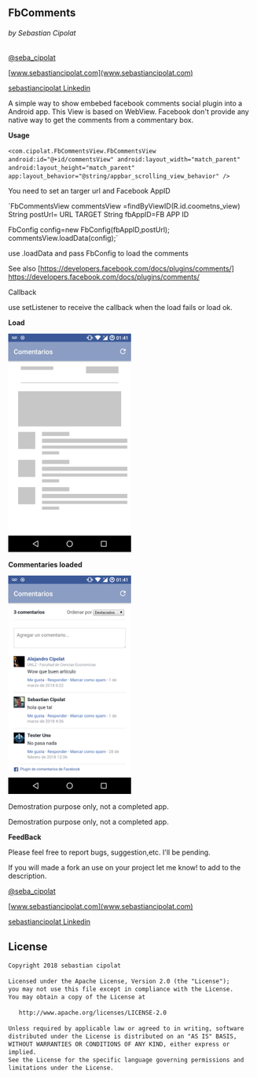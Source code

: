 
## FbComments
###### by Sebastian Cipolat
[@seba_cipolat](http://twitter.com/seba_cipolat)

[www.sebastiancipolat.com](www.sebastiancipolat.com)

[sebastiancipolat Linkedin](www.linkedin.com/in/sebastiancipolat)

A simple way to show embebed facebook comments social plugin into a Android app.
This View is based on WebView.
Facebook don't provide any native way to get the comments from a commentary box.



**Usage**


 `<com.cipolat.FbCommentsView.FbCommentsView
        android:id="@+id/commentsView"
        android:layout_width="match_parent"
        android:layout_height="match_parent"
        app:layout_behavior="@string/appbar_scrolling_view_behavior"
 />`
 
 You need to set an targer url and Facebook AppID
 
 `FbCommentsView commentsView =findByViewID(R.id.coometns_view)
  String postUrl= URL TARGET
  String fbAppID=FB APP ID

  FbConfig config=new FbConfig(fbAppID,postUrl);
  commentsView.loadData(config);`
  
  use .loadData and pass FbConfig to load the comments
 
 See also
 [https://developers.facebook.com/docs/plugins/comments/] https://developers.facebook.com/docs/plugins/comments/
 
 Callback 
 
 use setListener to receive the callback when the load fails or load ok.
 

**Load**

<img src='https://github.com/sebacipolat/FbComments/blob/master/load.png' width="250"/>


**Commentaries loaded**

<img src='https://github.com/sebacipolat/FbComments/blob/master/comments.png' width="250"/>

Demostration purpose only, not a completed app.

Demostration purpose only, not a completed app.





  
**FeedBack**

  Please feel free to report bugs, suggestion,etc. I'll be pending.
  
  If you will made a fork an use on your project let me know! to add to the description.

[@seba_cipolat](http://twitter.com/seba_cipolat)

[www.sebastiancipolat.com](www.sebastiancipolat.com)

[sebastiancipolat Linkedin](www.linkedin.com/in/sebastiancipolat)

## License
    Copyright 2018 sebastian cipolat

    Licensed under the Apache License, Version 2.0 (the "License");
    you may not use this file except in compliance with the License.
    You may obtain a copy of the License at

       http://www.apache.org/licenses/LICENSE-2.0

    Unless required by applicable law or agreed to in writing, software
    distributed under the License is distributed on an "AS IS" BASIS,
    WITHOUT WARRANTIES OR CONDITIONS OF ANY KIND, either express or implied.
    See the License for the specific language governing permissions and
    limitations under the License.
